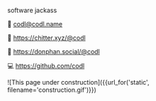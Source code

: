 software jackass

📧 <codl@codl.name>

💬 <https://chitter.xyz/@codl>

🎨 <https://donphan.social/@codl>

💻 <https://github.com/codl>

![This page under construction]({{url_for('static', filename='construction.gif')}})
